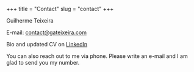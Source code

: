 +++
title = "Contact"
slug = "contact"
+++

Guilherme Teixeira

E-mail: contact@gateixeira.com

Bio and updated CV on [LinkedIn](https://linkedin.com/in/gateixeira)

You can also reach out to me via phone. Please write an e-mail and I am glad to send you my number.